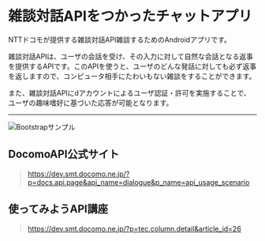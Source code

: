 雑談対話APIをつかったチャットアプリ
======================
NTTドコモが提供する雑談対話API雑談するためのAndroidアプリです。

雑談対話APIは、ユーザの会話を受け、その入力に対して自然な会話となる返事を提供するAPIです。このAPIを使うと、ユーザのどんな発話に対しても必ず返事を返しますので、コンピュータ相手にたわいもない雑談をすることができます。


また、雑談対話APIにdアカウントによるユーザ認証・許可を実施することで、ユーザの趣味嗜好に基づいた応答が可能となります。


***
![Bootstrapサンプル](https://raw.githubusercontent.com/wiki/asashiho/android-BotChat/docomo-api.gif)


## DocomoAPI公式サイト
> https://dev.smt.docomo.ne.jp/?p=docs.api.page&api_name=dialogue&p_name=api_usage_scenario
>


## 使ってみようAPI講座
> https://dev.smt.docomo.ne.jp/?p=tec.column.detail&article_id=26
>